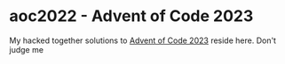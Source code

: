 # aoc2022 -  Advent of Code 2023

My hacked together solutions to [Advent of Code 2023](https://adventofcode.com/2023) reside here. Don't judge me

